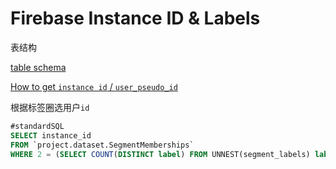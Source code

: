 # Firebase Instance ID & Labels 

表结构

[table schema](https://github.com/cloudymoma/raycom/blob/streaming/schemas/bq_SegmentMemberships.json)

[How to get `instance id` / `user_pseudo_id`](https://github.com/cloudymoma/gcp-playgroud-public/tree/master/BigQuery/get_user_pseudo_id)

根据标签圈选用户`id`

```sql
#standardSQL
SELECT instance_id
FROM `project.dataset.SegmentMemberships`
WHERE 2 = (SELECT COUNT(DISTINCT label) FROM UNNEST(segment_labels) label WHERE label IN ('label1','label4'))
```
